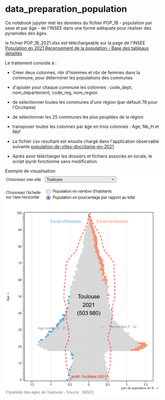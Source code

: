 # data_preparation_population
Ce notebook jupyter met les données du fichier POP_1B - population par sexe et par âge - de l'INSEE dans une forme adéquate pour réaliser des pyramides des âges. 

le fichier POP_1B_2021.xlsx est téléchargeable sur la page de l'INSEE [Population en 2021 Recensement de la population - Base des tableaux détaillés](https://www.insee.fr/fr/statistiques/8202264?sommaire=8202287)

Le traitement consiste à : 
- Créer deux colonnes, nbr d'hommes et nbr de femmes dans la commune, pour déterminer les populations des communes
- d'ajouter pour chaque commune les colonnes : code_dept, nom_departement, code_reg, nom_region 
- de selectionner toutes les communes d'une région (par défault 76 pour l'Occitanie)
- de sélectionner les 25 communes les plus peuplées de la région 
- transposer toutes les colonnes par âge en trois colonnes : Age, Nb_H et NbF

- Le fichier csv resultant est ensuite chargé dans l'application observable suivante [population-de-villes-doccitanie-en-2021](https://observablehq.com/@tdvz/population-de-villes-doccitanie-en-2021)

- Après avoir télécharger les dossiers et fichiers associés en locale, le script ipynb fonctionne sans modification.

Exemple de visualisation 
![Exemple de visualisation](images/pyramide_tls.PNG)

